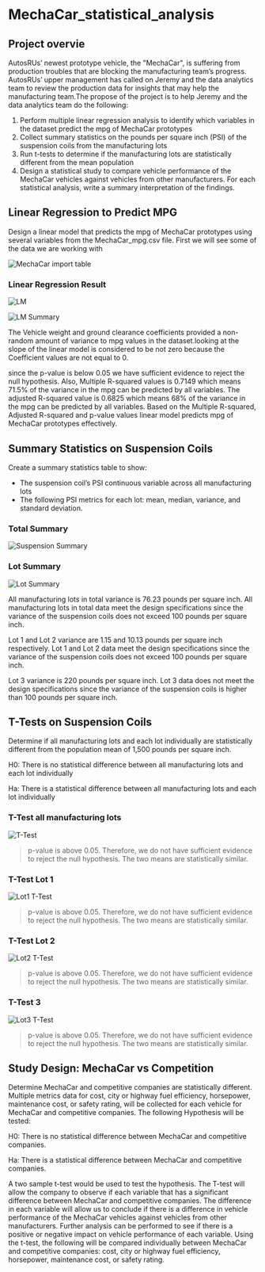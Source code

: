 # MechaCar_statistical_analysis

## Project overvie 
AutosRUs’ newest prototype vehicle, the "MechaCar", is suffering from production troubles that are blocking the manufacturing team’s progress. AutosRUs’ upper management has called on Jeremy and the data analytics team to review the production data for insights that may help the manufacturing team.The propose of the project is to  help Jeremy and the data analytics team do the following:
1) Perform multiple linear regression analysis to identify which variables in the dataset predict the mpg of MechaCar prototypes
2) Collect summary statistics on the pounds per square inch (PSI) of the suspension coils from the manufacturing lots
3) Run t-tests to determine if the manufacturing lots are statistically different from the mean population
4) Design a statistical study to compare vehicle performance of the MechaCar vehicles against vehicles from other manufacturers. For each statistical analysis, write a summary interpretation of the findings.

## Linear Regression to Predict MPG
Design a linear model that predicts the mpg of MechaCar prototypes using several variables from the MechaCar_mpg.csv file. First we will see some of the data we are working with

![MechaCar import table](https://github.com/k2handa/MechaCar_statistical_analysis/blob/main/Resources/MechaCar%20import%20table.png)


### Linear Regression Result

![LM](https://github.com/k2handa/MechaCar_statistical_analysis/blob/main/Resources/LM.png)

![LM Summary](https://github.com/k2handa/MechaCar_statistical_analysis/blob/main/Resources/LM%20Summary.png)

The Vehicle weight and ground clearance coefficients provided a non-random amount of variance to mpg values in the dataset.looking at the slope of the linear model is considered to be not zero because the Coefficient values are not equal to 0.

since the p-value is below 0.05 we have sufficient evidence to reject the null hypothesis. Also, Multiple R-squared values is 0.7149 which means 71.5% of the variance in the mpg can be predicted by all variables. The adjusted R-squared value is 0.6825 which means  68% of the variance in the mpg can be predicted by all variables. Based on the Multiple R-squared,  Adjusted R-squared and p-value values linear model predicts mpg of MechaCar prototypes effectively. 

## Summary Statistics on Suspension Coils
Create a summary statistics table to show:
- The suspension coil’s PSI continuous variable across all manufacturing lots
- The following PSI metrics for each lot: mean, median, variance, and standard deviation.

### Total Summary
![Suspension Summary](https://github.com/k2handa/MechaCar_statistical_analysis/blob/main/Resources/Suspension%20Summary.png)

### Lot Summary
![Lot Summary](https://github.com/k2handa/MechaCar_statistical_analysis/blob/main/Resources/Lot%20Summary.png)

All manufacturing lots in total variance is 76.23 pounds per square inch. All manufacturing lots in total data meet the design specifications since the variance of the suspension coils does not exceed 100 pounds per square inch.

Lot 1 and Lot 2 variance are 1.15 and 10.13 pounds per square inch respectively. Lot 1 and Lot 2 data meet the design specifications since the variance of the suspension coils does not exceed 100 pounds per square inch.

Lot 3 variance is 220 pounds per square inch. Lot 3 data does not meet the design specifications since the variance of the suspension coils is higher than  100 pounds per square inch.


## T-Tests on Suspension Coils
Determine if all manufacturing lots and each lot individually are statistically different from the population mean of 1,500 pounds per square inch. 

H0: There is no statistical difference between all manufacturing lots and each lot individually

Ha: There is a statistical difference between all manufacturing lots and each lot individually

### T-Test all manufacturing lots
![T-Test](https://github.com/k2handa/MechaCar_statistical_analysis/blob/main/Resources/t-test.png)

> p-value is above  0.05. Therefore, we do not have sufficient evidence to reject the null hypothesis. The two means are statistically similar.

### T-Test Lot 1
![Lot1 T-Test](https://github.com/k2handa/MechaCar_statistical_analysis/blob/main/Resources/Lot1%20t-test.png)

> p-value is above  0.05. Therefore, we do not have sufficient evidence to reject the null hypothesis. The two means are statistically similar.

### T-Test Lot 2
![Lot2 T-Test](https://github.com/k2handa/MechaCar_statistical_analysis/blob/main/Resources/Lot2%20t-test.png)

> p-value is above  0.05. Therefore, we do not have sufficient evidence to reject the null hypothesis. The two means are statistically similar.

### T-Test 3
![Lot3 T-Test](https://github.com/k2handa/MechaCar_statistical_analysis/blob/main/Resources/Lot3%20t-test.png)

> p-value is above  0.05. Therefore, we do not have sufficient evidence to reject the null hypothesis. The two means are statistically similar.

## Study Design: MechaCar vs Competition

Determine MechaCar and competitive companies are statistically different. Multiple metrics data for cost, city or highway fuel efficiency, horsepower, maintenance cost, or safety rating, will be collected for each vehicle for MechaCar and competitive companies. The following Hypothesis will be tested:

H0: There is no statistical difference between MechaCar and competitive companies.

Ha: There is a statistical difference between MechaCar and competitive companies.

A two sample t-test would be used to test the hypothesis. The T-test will allow the company to observe if each variable that has a significant difference between MechaCar and competitive companies. The difference in each variable will allow us to conclude if there is a difference in vehicle performance of the MechaCar vehicles against vehicles from other manufacturers. Further analysis can be performed to see if there is a positive or negative impact on vehicle performance of each variable. Using the t-test, the following will be compared individually between MechaCar and competitive companies: cost, city or highway fuel efficiency, horsepower, maintenance cost, or safety rating. 
